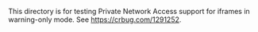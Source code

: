 This directory is for testing Private Network Access support for iframes in
warning-only mode.
See https://crbug.com/1291252.
